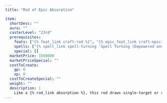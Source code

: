 ```yaml
---
title: "Rod of Epic Absorption"

item:
  shortDesc: ""
  aura: ""
  casterLevel: "23rd"
  prerequisites:
    feats: ["{% feat_link craft-rod %}", "{% epic_feat_link craft-epic-rod %}", "{% feat_link empower-spell %}", "{% feat_link maximize-spell %}"]
    spells: ["{% spell_link spell-turning 'Spell Turning (Empowered and Maximied)' %}"]
    special: []
  marketPrice: 1500000
  marketPriceSpecial: ""
  costToCreate:
    gp: 0
    xp: 0
  costToCreateSpecial: ""
  weight: ""
  description: |
    Like a {% rod_link absorption %}, this rod draws single-target or ray spells and spell-like abilities into itself, nullifying the effect and storing the potential spell levels until the wielder releases the energy in the form of spells of his or her own. Spells of any level (including those boosted beyond 9th level by metamagic) can be absorbed, although epic spells cannot. The rod absorbs a maximum of 150 spell levels and can thereafter only discharge any remaining potential it might have. The rod cannot be recharged.
---
```

